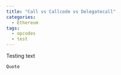 ```yaml
---
title: "Call vs Callcode vs Delegatecall"
categories:
  - Ethereum
tags:
  - opcodes
  - test
---
```


Testing text

```
Quote
```